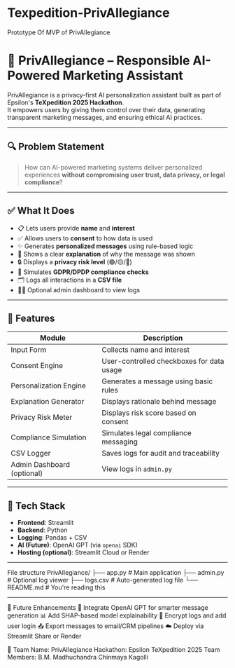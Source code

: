 # Texpedition-PrivAIlegiance
Prototype Of MVP of PrivAIlegiance 
# 🧠 PrivAIlegiance – Responsible AI-Powered Marketing Assistant

PrivAIlegiance is a privacy-first AI personalization assistant built as part of Epsilon's **TeXpedition 2025 Hackathon**.  
It empowers users by giving them control over their data, generating transparent marketing messages, and ensuring ethical AI practices.

---

## 🔍 Problem Statement

> How can AI-powered marketing systems deliver personalized experiences **without compromising user trust, data privacy, or legal compliance**?

---

## ✅ What It Does

- 📋 Lets users provide **name** and **interest**
- ✅ Allows users to **consent** to how data is used
- ✨ Generates **personalized messages** using rule-based logic
- 💬 Shows a clear **explanation** of why the message was shown
- 🔒 Displays a **privacy risk level** (🟢/🟡/🔴)
- 🧾 Simulates **GDPR/DPDP compliance checks**
- 🗂️ Logs all interactions in a **CSV file**
- 🧑‍💻 Optional admin dashboard to view logs

---

## 🚀 Features

| Module                     | Description                                      |
|----------------------------|--------------------------------------------------|
| Input Form                | Collects name and interest                      |
| Consent Engine            | User-controlled checkboxes for data usage       |
| Personalization Engine    | Generates a message using basic rules           |
| Explanation Generator     | Displays rationale behind message               |
| Privacy Risk Meter        | Displays risk score based on consent            |
| Compliance Simulation     | Simulates legal compliance messaging            |
| CSV Logger                | Saves logs for audit and traceability           |
| Admin Dashboard (optional)| View logs in `admin.py`                         |

---

## 🧰 Tech Stack

- **Frontend**: Streamlit  
- **Backend**: Python  
- **Logging**: Pandas + CSV  
- **AI (Future)**: OpenAI GPT (via `openai` SDK)  
- **Hosting (optional)**: Streamlit Cloud or Render

---

File structure
PrivAIlegiance/
├── app.py           # Main application
├── admin.py         # Optional log viewer
├── logs.csv         # Auto-generated log file
└── README.md        # You're reading this

---
🎯 Future Enhancements
🔗 Integrate OpenAI GPT for smarter message generation
📊 Add SHAP-based model explainability
🔐 Encrypt logs and add user login
📤 Export messages to email/CRM pipelines
☁️ Deploy via Streamlit Share or Render

👥 Team Name: PrivAIlegiance
Hackathon: Epsilon TeXpedition 2025
Team Members: B.M. Madhuchandra
              Chinmaya Kagolli

